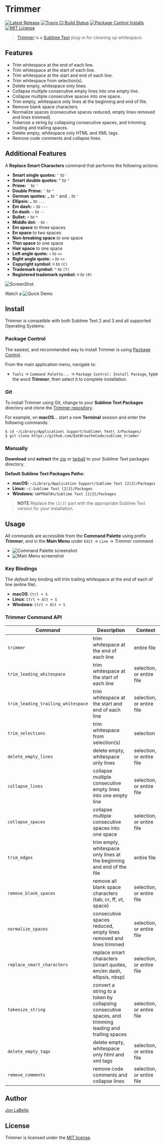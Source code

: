 # Trimmer
[![Latest Release](https://img.shields.io/github/tag/EatBreatheCode/sublime_trimmer.svg?label=version)](https://github.com/EatBreatheCode/sublime_trimmer/releases)
[![Travis CI Build Status](https://travis-ci.org/EatBreatheCode/sublime_trimmer.svg?branch=master)](https://travis-ci.org/EatBreatheCode/sublime_trimmer)
[![Package Control Installs](https://img.shields.io/packagecontrol/dt/Trimmer.svg?label=installs)](https://packagecontrol.io/packages/Trimmer)
[![MIT License](https://img.shields.io/badge/License-MIT-blue.svg)](LICENSE.md)

> [Trimmer](https://github.com/EatBreatheCode/sublime_trimmer) is a [Sublime Text](http://www.sublimetext.com) plug-in for cleaning up whitespace.

## Features

- Trim whitespace at the end of each line.
- Trim whitespace at the start of each line.
- Trim whitespace at the start and end of each line.
- Trim whitespace from selection(s).
- Delete empty, whitespace only lines.
- Collapse multiple consecutive empty lines into one empty line.
- Collapse multiple consecutive spaces into one space.
- Trim empty, whitespace only lines at the beginning and end of file.
- Remove blank space characters.
- Normalize spaces (consecutive spaces reduced, empty lines removed and lines trimmed).
- Tokenize a string by collapsing consecutive spaces, and trimming leading and trailing spaces.
- Delete empty, whitespace only HTML and XML tags.
- Remove code comments and collapse lines.

## Additional Features

A **Replace Smart Characters** command that performs the following actions:

- **Smart single quotes:** `’` *to* `'`
- **Smart double quotes:** `“` *to* `"`
- **Prime:** `′` *to* `'`
- **Double Prime:** `″` *to* `"`
- **German quotes:** `„` *to* `"` and `‚` *to* `'`
- **Ellipsis:** `…` *to* `...`
- **Em dash:** `—` *to* `---`
- **En dash:** `–` *to* `--`
- **Bullet:** `•` *to* `*`
- **Middle dot:** `·` *to* `-`
- **Em space** *to* three spaces
- **En space** *to* two spaces
- **Non-breaking space** *to* one space
- **Thin space** *to* one space
- **Hair space** *to* one space
- **Left angle quote:** `«` *to* `<<`
- **Right angle quote:** `»` *to* `>>`
- **Copyright symbol:** `©` *to* `(C)`
- **Trademark symbol:** `™` *to* `(T)`
- **Registered trademark symbol:** `®` *to* `(R)`

![ScreenShot](docs/command_palette.png)

Watch a ![**Quick Demo**](docs/demo.gif)

## Install

Trimmer is compatible with both Sublime Text 2 and 3 and all supported Operating Systems.

### Package Control

The easiest, and recommended way to install Trimmer is using [Package Control](https://packagecontrol.io).

From the main application menu, navigate to:

- `Tools` -> `Command Palette...` -> `Package Control: Install Package`, type
  the word ***Trimmer***, then select it to complete installation.

### Git

To install Trimmer using Git, change to your **Sublime Text Packages** directory
and clone the [Trimmer repository](https://github.com/EatBreatheCode/sublime_trimmer).

For example, on **macOS**... start a new **Terminal** session and enter the following
commands:

```shell
$ cd ~/Library/Application\ Support/Sublime\ Text\ 3/Packages/
$ git clone https://github.com/EatBreatheCode/sublime_trimmer
```

### Manually

**Download** and **extract** the [zip](https://github.com/EatBreatheCode/sublime_trimmer/zipball/master)
or [tarball](https://github.com/EatBreatheCode/sublime_trimmer/tarball/master) to your
Sublime Text packages directory.

**Default Sublime Text Packages Paths:**

* **macOS:** `~/Library/Application Support/Sublime Text [2|3]/Packages`
* **Linux:** `~/.Sublime Text [2|3]/Packages`
* **Windows:** `%APPDATA%/Sublime Text [2|3]/Packages`

> **NOTE** Replace the `[2|3]` part with the appropriate Sublime Text
> version for your installation.

## Usage

All commands are accessible from the **Command Palette** using prefix
***Trimmer***, and in the **Main Menu** under `Edit` -> `Line` -> *Trimmer* command.

- ![Command Palette screenshot](docs/command_palette.png)
- ![Main Menu screenshot](docs/main_menu.png)

### Key Bindings

The *default* key binding will trim trailing whitespace at the end of each of
line (entire file).

- **macOS**: `Ctrl + S`
- **Linux**: `Ctrl + Alt + S`
- **Windows**: `Ctrl + Alt + S`

### Trimmer Command API

|              Command               |                                              Description                                               |          Context          |
|------------------------------------|--------------------------------------------------------------------------------------------------------|---------------------------|
| `trimmer`                          | trim whitespace at the end of each line                                                                | entire file               |
| `trim_leading_whitespace`          | trim whitespace at the start of each line                                                              | selection, or entire file |
| `trim_leading_trailing_whitespace` | trim whitespace at the start and end of each line                                                      | selection, or entire file |
| `trim_selections`                  | trim whitespace from selection(s)                                                                      | selection                 |
| `delete_empty_lines`               | delete empty, whitespace only lines                                                                    | selection, or entire file |
| `collapse_lines`                   | collapse multiple consecutive empty lines into one empty line                                          | selection, or entire file |
| `collapse_spaces`                  | collapse multiple consecutive spaces into one space                                                    | selection, or entire file |
| `trim_edges`                       | trim empty, whitespace only lines at the beginning and end of the file                                 | entire file               |
| `remove_blank_spaces`              | remove all blank space characters (tab, cr, ff, vt, space)                                             | selection, or entire file |
| `normalize_spaces`                 | consecutive spaces reduced, empty lines removed and lines trimmed                                      | selection, or entire file |
| `replace_smart_characters`         | replace smart characters (smart quotes, em/en dash, ellipsis, nbsp)                                    | selection, or entire file |
| `tokenize_string`                  | convert a string to a token by collapsing consecutive spaces, and trimming leading and trailing spaces | selection, or entire file |
| `delete_empty_tags`                | delete empty, whitespace only html and xml tags                                                        | selection, or entire file |
| `remove_comments`                  | remove code comments and collapse lines                                                                | selection, or entire file |

## Author

[Jon LaBelle](https://jonlabelle.com)

## License

Trimmer is licensed under the [MIT license](LICENSE).

